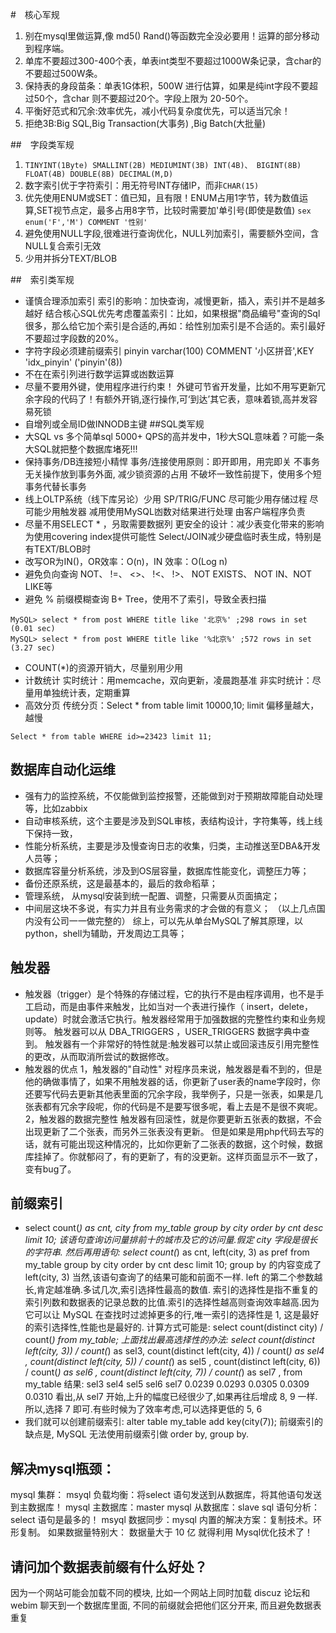 #　核心军规
1. 别在mysql里做运算,像 md5() Rand()等函数完全没必要用！运算的部分移动到程序端。
1. 单库不要超过300-400个表，单表int类型不要超过1000W条记录，含char的不要超过500W条。
1. 保持表的身段苗条：单表1G体积，500W 进行估算，如果是纯int字段不要超过50个，含char 则不要超过20个。字段上限为 20-50个。
1. 平衡好范式和冗余:效率优先，减小代码复杂度优先，可以适当冗余！
1. 拒绝3B:Big SQL,Big Transaction(大事务) ,Big Batch(大批量)

##　字段类军规
1. `TINYINT(1Byte) SMALLINT(2B) MEDIUMINT(3B) INT(4B)、 BIGINT(8B) FLOAT(4B) DOUBLE(8B) DECIMAL(M,D)`
1. 数字索引优于字符索引：用无符号INT存储IP，而非`CHAR(15)`
1. 优先使用ENUM或SET：值已知，且有限！ENUM占用1字节，转为数值运算,SET视节点定，最多占用8字节，比较时需要加'单引号(即使是数值)
`sex enum('F','M') COMMENT '性别'`
1. 避免使用NULL字段,很难进行查询优化，NULL列加索引，需要额外空间，含NULL复合索引无效
1. 少用并拆分TEXT/BLOB

##　索引类军规
* 谨慎合理添加索引
索引的影响：加快查询，减慢更新，插入，索引并不是越多越好
结合核心SQL优先考虑覆盖索引：比如，如果根据"商品编号"查询的Sql很多，那么给它加个索引是合适的,再如：给性别加索引是不合适的。索引最好不要超过字段数的20%。
* 字符字段必须建前缀索引 pinyin varchar(100) COMMENT '小区拼音',KEY 'idx_pinyin' ('pinyin'(8))
* 不在在索引列进行数学运算或凼数运算
* 尽量不要用外键，使用程序进行约束！
外键可节省开发量，比如不用写更新冗余字段的代码了！有额外开销,逐行操作,可‘到达’其它表，意味着锁,高并发容易死锁
* 自增列或全局ID做INNODB主键
##SQL类军规
* 大SQL vs 多个简单sql
5000+ QPS的高并发中，1秒大SQL意味着？可能一条大SQL就把整个数据库堵死!!!
* 保持事务/DB连接短小精悍
事务/连接使用原则：即开即用，用完即关
不事务无关操作放到事务外面, 减少锁资源的占用
不破坏一致性前提下，使用多个短事务代替长事务
* 线上OLTP系统（线下库另论）少用 SP/TRIG/FUNC
尽可能少用存储过程
尽可能少用触发器
减用使用MySQL凼数对结果进行处理
由客户端程序负责
* 尽量不用SELECT * ，叧取需要数据列
更安全的设计：减少表变化带来的影响
为使用covering index提供可能性
Select/JOIN减少硬盘临时表生成，特别是有TEXT/BLOB时
* 改写OR为IN()，OR效率：O(n)，IN 效率：O(Log n)
* 避免负向查询 NOT、 !=、 <>、 !<、 !>、 NOT EXISTS、 NOT IN、NOT LIKE等
* 避免 % 前缀模糊查询 B+ Tree，使用不了索引，导致全表扫描
```
MySQL> select * from post WHERE title like '北京%' ;298 rows in set (0.01 sec)
MySQL> select * from post WHERE title like '%北京%' ;572 rows in set (3.27 sec)
```
* COUNT(*)的资源开销大，尽量别用少用
* 计数统计
实时统计：用memcache，双向更新，凌晨跑基准
非实时统计：尽量用单独统计表，定期重算
* 高效分页
传统分页：Select * from table limit 10000,10;
limit 偏移量越大，越慢
```
Select * from table WHERE id>=23423 limit 11;
```
## 数据库自动化运维
* 强有力的监控系统，不仅能做到监控报警，还能做到对于预期故障能自动处理等，比如zabbix
* 自动审核系统，这个主要是涉及到SQL审核，表结构设计，字符集等，线上线下保持一致，
* 性能分析系统，主要是涉及慢查询日志的收集，归类，主动推送至DBA&开发人员等；
* 数据库容量分析系统，涉及到OS层容量，数据库性能变化，调整压力等；
* 备份还原系统，这是最基本的，最后的救命稻草；
* 管理系统， 从mysql安装到统一配置、调整，只需要从页面搞定；
* 中间层这块不多说，有实力并且有业务需求的才会做的有意义；
（以上几点国内没有公司一一做完整的）
综上，可以先从单台MySQL了解其原理，以python，shell为辅助，开发周边工具等；

## 触发器
* 触发器（trigger）是个特殊的存储过程，它的执行不是由程序调用，也不是手工启动，而是由事件来触发，比如当对一个表进行操作（ insert，delete， update）时就会激活它执行。触发器经常用于加强数据的完整性约束和业务规则等。 触发器可以从 DBA_TRIGGERS ，USER_TRIGGERS 数据字典中查到。
触发器有一个非常好的特性就是:触发器可以禁止或回滚违反引用完整性的更改，从而取消所尝试的数据修改。
* 触发器的优点
1，触发器的"自动性"
对程序员来说，触发器是看不到的，但是他的确做事情了，如果不用触发器的话，你更新了user表的name字段时，你还要写代码去更新其他表里面的冗余字段，我举例子，只是一张表，如果是几张表都有冗余字段呢，你的代码是不是要写很多呢，看上去是不是很不爽呢。
2，触发器的数据完整性
触发器有回滚性，就是你要更新五张表的数据，不会出现更新了二个张表，而另外三张表没有更新。
但是如果是用php代码去写的话，就有可能出现这种情况的，比如你更新了二张表的数据，这个时候，数据库挂掉了。你就郁闷了，有的更新了，有的没更新。这样页面显示不一致了，变有bug了。

## 前缀索引
* select count(*) as cnt, city from my_table group by city order by cnt desc limit 10;
该语句查询访问量排前十的城市及它的访问量.假定 city 字段是很长的字符串.
然后再用语句:
select count(*) as cnt, left(city, 3) as pref from my_table group by city order by cnt desc limit 10;
group by 的内容变成了 left(city, 3) 当然,该语句查询了的结果可能和前面不一样. left 的第二个参数越长,肯定越准确.多试几次,索引选择性最高的数值.
索引的选择性是指不重复的索引列数和数据表的记录总数的比值.索引的选择性越高则查询效率越高.因为它可以让 MySQL 在查找时过滤掉更多的行,唯一索引的选择性是 1, 这是最好的索引选择性,性能也是最好的.
计算方式可能是: select count(distinct city) / count(*) from my_table;
上面找出最高选择性的办法:
select count(distinct left(city, 3)) / count(*) as sel3,
count(distinct left(city, 4)) / count(*) as sel4 ,
count(distinct left(city, 5)) / count(*) as sel5 ,
count(distinct left(city, 6)) / count(*) as sel6 ,
count(distinct left(city, 7)) / count(*) as sel7 ,
from my_table
结果:
sel3 sel4 sel5 sel6 sel7
0.0239 0.0293 0.0305 0.0309 0.0310
看出,从 sel7 开始,上升的幅度已经很少了,如果再往后增成 8, 9 一样.所以,选择 7 即可.有些时候为了效率考虑,可以选择更低的 5, 6
* 我们就可以创建前缀索引:
alter table my_table add key(city(7));
前缀索引的缺点是, MySQL 无法使用前缀索引做 order by, group by.

## 解决mysql瓶颈：
mysql 集群：
msyql 负载均衡：将select 语句发送到从数据库，将其他语句发送到主数据库！
mysql 主数据库：master     mysql  从数据库：slave
sql 语句分析：select 语句是最多的！
msyql 数据同步：mysql 内置的解决方案：复制技术。环形复制。
如果数据量特别大： 数据量大于 10 亿 就得利用 Mysql优化技术了！

## 请问加个数据表前缀有什么好处？
因为一个网站可能会加载不同的模块, 比如一个网站上同时加载 discuz 论坛和 webim 聊天到一个数据库里面, 不同的前缀就会把他们区分开来, 而且避免数据表重复
